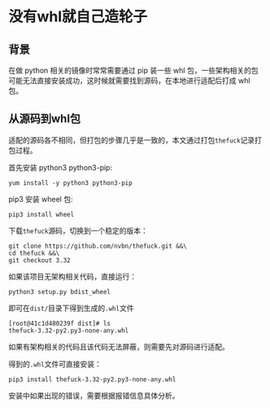 # 没有whl就自己造轮子
## 背景
在做 python 相关的镜像时常常需要通过 pip 装一些 whl 包，一些架构相关的包可能无法直接安装成功，这时候就需要找到源码，在本地进行适配后打成 whl 包。
## 从源码到whl包
适配的源码各不相同，但打包的步骤几乎是一致的，本文通过打包`thefuck`记录打包过程。

首先安装 python3 python3-pip:
```
yum install -y python3 python3-pip
```
pip3 安装 wheel 包:
```
pip3 install wheel
```
下载`thefuck`源码，切换到一个稳定的版本：
```
git clone https://github.com/nvbn/thefuck.git &&\
cd thefuck &&\
git checkout 3.32
```
如果该项目无架构相关代码，直接运行：
```
python3 setup.py bdist_wheel
```
即可在`dist/`目录下得到生成的`.whl`文件
```
[root@41c1d480239f dist]# ls
thefuck-3.32-py2.py3-none-any.whl
```
如果有架构相关的代码且该代码无法屏蔽，则需要先对源码进行适配。

得到的`.whl`文件可直接安装：
```
pip3 install thefuck-3.32-py2.py3-none-any.whl
```
安装中如果出现的错误，需要根据报错信息具体分析。
